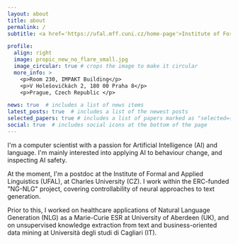 ```yaml
---
layout: about
title: about
permalink: /
subtitle: <a href='https://ufal.mff.cuni.cz/home-page'>Institute of Formal and Applied Linguistics </a>.<br> Malostranské náměstí 25, 118 00 Praha, Czech Republic.

profile:
  align: right
  image: propic_new_no_flare_small.jpg
  image_circular: true # crops the image to make it circular
  more_info: >
    <p>Room 230, IMPAKT Building</p>
    <p>V Holešovičkách 2, 180 00 Praha 8</p>
    <p>Prague, Czech Republic </p>

news: true  # includes a list of news items
latest_posts: true  # includes a list of the newest posts
selected_papers: true # includes a list of papers marked as "selected={true}"
social: true  # includes social icons at the bottom of the page
---
```


I'm a computer scientist with a passion for Artificial Intelligence (AI) and language. I'm mainly interested into applying AI to behaviour change, and inspecting AI safety.

At the moment, I'm a postdoc at the Institute of Formal and Applied Linguistics (UFAL), at Charles University (CZ). I work within the ERC-funded "NG-NLG" project, covering controllability of neural approaches to text generation.

Prior to this, I worked on healthcare applications of Natural Language Generation (NLG) as a Marie-Curie ESR at University of Aberdeen (UK), and on unsupervised knowledge extraction from text and business-oriented data mining at Università degli studi di Cagliari (IT).

<!--I'm a computer scientist with a passion for AI and language. I'm mainly interested into applying AI to behaviour change, and inspecting AI safety.

Currently a postdoc at the Institute of Formal and Applied Linguistics, at Charles University (CZ). I work within the ERC-funded "NG-NLG" project, covering controllability of neural approaches to text generation.

Prior to this, I was a Marie-Curie ESR at University of Aberdeen, within the Horizon 2020 "PhilHumans" project. I worked on Natural Language Generation, focusing on tailored, persuasive communication in healthcare applied to nutrition and mental health. 

Prior to this, I completed both my B.Sc. and M.Sc. in computing science at Università degli studi di Cagliari (Italy). I worked within the OKGraph and DoUtDes funded projects.-->


<!-- Write your biography here. Tell the world about yourself. Link to your favorite [subreddit](http://reddit.com). You can put a picture in, too. The code is already in, just name your picture `prof_pic.jpg` and put it in the `img/` folder.

Put your address / P.O. box / other info right below your picture. You can also disable any of these elements by editing `profile` property of the YAML header of your `_pages/about.md`. Edit `_bibliography/papers.bib` and Jekyll will render your [publications page](/al-folio/publications/) automatically.

Link to your social media connections, too. This theme is set up to use [Font Awesome icons](http://fortawesome.github.io/Font-Awesome/) and [Academicons](https://jpswalsh.github.io/academicons/), like the ones below. Add your Facebook, Twitter, LinkedIn, Google Scholar, or just disable all of them. -->